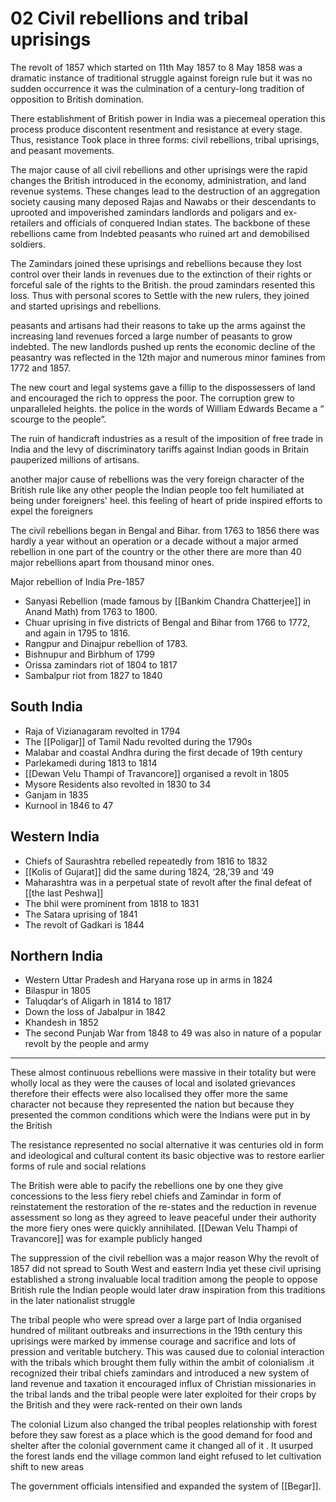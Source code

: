 # 02 Civil rebellions and tribal uprisings
The revolt of 1857 which started on 11th May 1857 to 8 May 1858 was a dramatic instance of traditional struggle against foreign rule but it was no sudden occurrence it was the culmination of a century-long tradition of opposition to British domination.

There establishment of British power in India was a piecemeal operation this process produce discontent resentment and resistance at every stage. Thus, resistance Took place in three forms: civil rebellions, tribal uprisings, and peasant movements.

The major cause of all civil rebellions and other uprisings were the rapid changes the British introduced in the economy, administration, and land revenue systems. These changes lead to the destruction of an aggregation society causing many deposed Rajas and Nawabs or their descendants to uprooted and impoverished zamindars landlords and poligars and ex-retailers and officials of conquered Indian states. The backbone of these rebellions came from Indebted peasants who ruined art and demobilised soldiers.

The Zamindars joined these uprisings and rebellions because they lost control over their lands in revenues due to the extinction of their rights or forceful sale of the rights to the British. the proud zamindars resented this loss. Thus with personal scores to Settle with the new rulers, they joined and started uprisings and rebellions.

peasants and artisans had their reasons to take up the arms against the increasing land revenues forced a large number of peasants to grow indebted. The new landlords pushed up rents the economic decline of the peasantry was reflected in the 12th major and numerous minor famines from 1772 and 1857.

The new court and legal systems gave a fillip to the dispossessers of land and encouraged the rich to oppress the poor. The corruption grew to unparalleled heights. the police in the words of William Edwards Became a “ scourge to the people”.

The ruin of handicraft industries as a result of the imposition of free trade in India and the levy of discriminatory tariffs against Indian goods in Britain pauperized millions of artisans.

another major cause of rebellions was the very foreign character of the British rule like any other people the Indian people too felt humiliated at being under foreigners' heel. this feeling of heart of pride inspired efforts to expel the foreigners

The civil rebellions began in Bengal and Bihar. from 1763 to 1856 there was hardly a year without an operation or a decade without a major armed rebellion in one part of the country or the other there are more than 40 major rebellions apart from thousand minor ones.

Major rebellion of India Pre-1857

* Sanyasi Rebellion (made famous by [[Bankim Chandra Chatterjee]] in Anand Math) from 1763 to 1800.
* Chuar uprising in five districts of Bengal and Bihar from 1766 to 1772, and again in 1795 to 1816.
* Rangpur and Dinajpur rebellion of 1783.
* Bishnupur and Birbhum of 1799
* Orissa zamindars riot of 1804 to 1817
* Sambalpur riot from 1827 to 1840
## South India
* Raja of Vizianagaram revolted in 1794
* The [[Poligar]] of Tamil Nadu revolted during the 1790s
* Malabar and coastal Andhra during the first decade of 19th century
* Parlekamedi during 1813 to 1814
* [[Dewan Velu Thampi of Travancore]] organised a revolt in 1805
* Mysore Residents also revolted in 1830 to 34
* Ganjam in 1835
* Kurnool in 1846 to 47
## Western India
* Chiefs of Saurashtra rebelled repeatedly from 1816 to 1832
* [[Kolis of Gujarat]] did the same during 1824, ‘28,’39 and ‘49
* Maharashtra was in a perpetual state of revolt after the final defeat of [[the last Peshwa]]
* The bhil were prominent from 1818 to 1831
* The Satara uprising of 1841
* The revolt of Gadkari is 1844
## Northern India
* Western Uttar Pradesh and Haryana rose up in arms in 1824
* Bilaspur in 1805
* Taluqdar‘s of Aligarh in 1814 to 1817
* Down the loss of Jabalpur in 1842
* Khandesh in 1852
* The second Punjab War from 1848 to 49 was also in nature of a popular revolt by the people and army
- - - -
These almost continuous rebellions were massive in their totality but were wholly local as they were the causes of local and isolated grievances therefore their effects were also localised they offer more the same character not because they represented the nation but because they presented the common conditions which were the Indians were put in by the British

The resistance represented no social alternative it was centuries old in form and ideological and cultural content its basic objective was to restore earlier forms of rule and social relations

The British were able to pacify the rebellions one by one they give concessions to the less fiery rebel chiefs and Zamindar in form of reinstatement the restoration of the re-states and the reduction in revenue assessment so long as they agreed to leave peaceful under their authority the more fiery ones were quickly annihilated. [[Dewan Velu Thampi of Travancore]] was for example publicly hanged

The suppression of the civil rebellion was a major reason Why the revolt of 1857 did not spread to South West and eastern India yet these civil uprising established a strong invaluable local tradition among the people to oppose British rule the Indian people would later draw inspiration from this traditions in the later nationalist struggle

The tribal people who were spread over a large part of India organised hundred of militant outbreaks and insurrections in the 19th century this uprisings were marked by immense courage and sacrifice and lots of pression and veritable butchery. This was caused due to colonial interaction with the tribals which brought them fully within the ambit of colonialism .it recognized their tribal chiefs zamindars and introduced a new system of land revenue and taxation it encouraged influx of Christian missionaries in the tribal lands and the tribal people were later exploited for their crops by the British and they were rack-rented on their own lands

The colonial Lizum also changed the tribal peoples relationship with forest before they saw forest as a place which is the good demand for food and shelter after the colonial government came it changed all of it . It usurped the forest lands end the village common land eight refused to let cultivation shift to new areas

The government officials intensified and expanded the system of [[Begar]].
